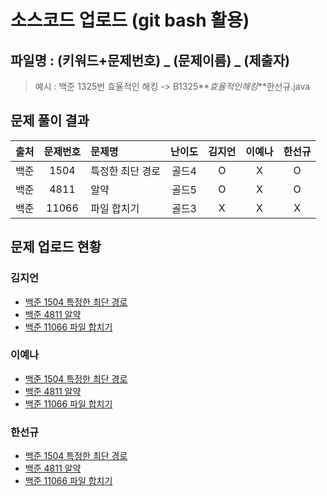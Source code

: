 # 소스코드 업로드 (git bash 활용)

## 파일명 : (키워드+문제번호) _ (문제이름) _ (제출자)

> 예시 : 백준 1325번 효율적인 해킹 -> B1325**_효율적인해킹_**한선규.java

## 문제 풀이 결과

<!-- Table -->

| 출처 | 문제번호 | 문제명           | 난이도 | 김지언 | 이예나 | 한선규 |
| :--: | :------: | :--------------- | :----: | :----: | :----: | :----: |
| 백준 |   1504   | 특정한 최단 경로 | 골드4  |   O    |   X    |   O   |
| 백준 |   4811   | 알약             | 골드5  |   O    |   X    |   O    |
| 백준 |  11066   | 파일 합치기      | 골드3  |   X    |   X    |   X    |

## 문제 업로드 현황

### 김지언

- [백준 1504 특정한 최단 경로](백준%201504%20특정한%20최단%20경로/B1504_특정한최단경로_김지언.java)
- [백준 4811 알약](백준%204811%20알약/B4811_알약_김지언.java)
- [백준 11066 파일 합치기]()

### 이예나

- [백준 1504 특정한 최단 경로]()
- [백준 4811 알약]()
- [백준 11066 파일 합치기]()

### 한선규

- [백준 1504 특정한 최단 경로](백준%201504%20특정한%20최단%20경로/B1504_특정한최단경로_한선규.java)
- [백준 4811 알약](백준%204811%20알약/B4811_알약_한선규.java)
- [백준 11066 파일 합치기]()
